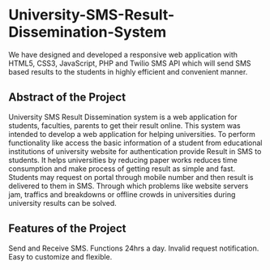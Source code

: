 # University-SMS-Result-Dissemination-System
  We have designed and developed a responsive web application with HTML5, CSS3, JavaScript, PHP and Twilio SMS API which will send SMS based results to the students in highly efficient and convenient manner.

## Abstract of the Project
  University SMS Result Dissemination system is a web application for students, faculties, parents to get their result online. This system was intended to develop a web application for helping universities. To perform functionality like access the basic information of a student from educational institutions of university website for authentication provide Result in SMS to students. It helps universities by reducing paper works reduces time consumption and make process of getting result as simple and fast. Students may request on portal through mobile number and then result is delivered to them in SMS. Through which problems like website servers jam, traffics and breakdowns or offline crowds in universities during university results can be solved.

## Features of the Project
  Send and Receive SMS.
  Functions 24hrs a day.
  Invalid request notification.
  Easy to customize and flexible.


